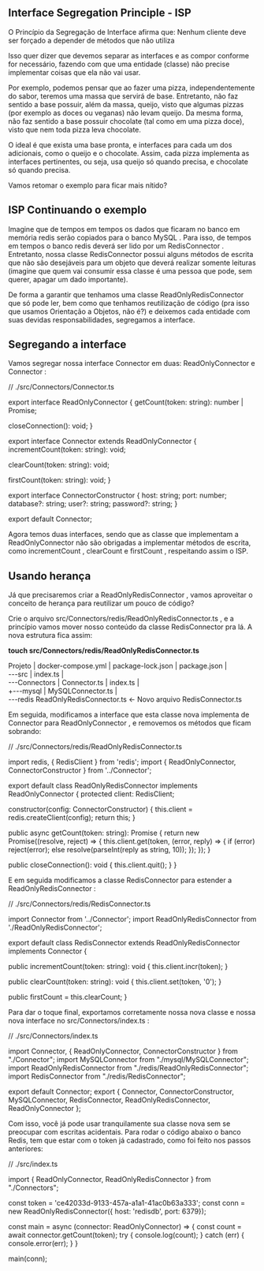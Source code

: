 ## Interface Segregation Principle - ISP

O Princípio da Segregação de Interface afirma que:
Nenhum cliente deve ser forçado a depender de métodos que não utiliza

Isso quer dizer que devemos separar as interfaces e as compor conforme for necessário, fazendo com que uma entidade (classe) não precise implementar coisas que ela não vai usar.


Por exemplo, podemos pensar que ao fazer uma pizza, independentemente do sabor, teremos uma massa que servirá de base. Entretanto, não faz sentido a base possuir, além da massa, queijo, visto que algumas pizzas (por exemplo as doces ou veganas) não levam queijo. Da mesma forma, não faz sentido a base possuir chocolate (tal como em uma pizza doce), visto que nem toda pizza leva chocolate.

O ideal é que exista uma base pronta, e interfaces para cada um dos adicionais, como o queijo e o chocolate. Assim, cada pizza implementa as interfaces pertinentes, ou seja, usa queijo só quando precisa, e chocolate só quando precisa.

Vamos retomar o exemplo para ficar mais nítido?

## ISP Continuando o exemplo

Imagine que de tempos em tempos os dados que ficaram no banco em memória redis serão copiados para o banco MySQL . Para isso, de tempos em tempos o banco redis deverá ser lido por um RedisConnector . Entretanto, nossa classe RedisConnector possui alguns métodos de escrita que não são desejáveis para um objeto que deverá realizar somente leituras (imagine que quem vai consumir essa classe é uma pessoa que pode, sem querer, apagar um dado importante).

De forma a garantir que tenhamos uma classe ReadOnlyRedisConnector que só pode ler, bem como que tenhamos reutilização de código (pra isso que usamos Orientação a Objetos, não é?) e deixemos cada entidade com suas devidas responsabilidades, segregamos a interface.

## Segregando a interface

Vamos segregar nossa interface Connector em duas: ReadOnlyConnector e Connector :

// ./src/Connectors/Connector.ts

export interface ReadOnlyConnector {
  getCount(token: string): number | Promise<number>;

  closeConnection(): void;
}

export interface Connector extends ReadOnlyConnector {
  incrementCount(token: string): void;

  clearCount(token: string): void;

  firstCount(token: string): void;
}

export interface ConnectorConstructor {
  host: string;
  port: number;
  database?: string;
  user?: string;
  password?: string;
}

export default Connector;

Agora temos duas interfaces, sendo que as classe que implementam a ReadOnlyConnector não são obrigadas a implementar métodos de escrita, como incrementCount , clearCount e firstCount , respeitando assim o ISP.


## Usando herança

Já que precisaremos criar a ReadOnlyRedisConnector , vamos aproveitar o conceito de herança para reutilizar um pouco de código?

Crie o arquivo src/Connectors/redis/ReadOnlyRedisConnector.ts , e a princípio vamos mover nosso conteúdo da classe RedisConnector pra lá. A nova estrutura fica assim:

**touch src/Connectors/redis/ReadOnlyRedisConnector.ts**

Projeto
|   docker-compose.yml
|   package-lock.json
|   package.json
|   
\---src
    |   index.ts
    |   
    \---Connectors
        |   Connector.ts
        |   index.ts
        |   
        +---mysql
        |       MySQLConnector.ts
        |       
        \---redis
                ReadOnlyRedisConnector.ts    <- Novo arquivo
                RedisConnector.ts

Em seguida, modificamos a interface que esta classe nova implementa de Connector para ReadOnlyConnector , e removemos os métodos que ficam sobrando:

// ./src/Connectors/redis/ReadOnlyRedisConnector.ts

import redis, { RedisClient } from 'redis';
import { ReadOnlyConnector, ConnectorConstructor } from '../Connector';

export default class ReadOnlyRedisConnector implements ReadOnlyConnector {
  protected client: RedisClient;

  constructor(config: ConnectorConstructor) {
    this.client = redis.createClient(config);
    return this;
  }

  public async getCount(token: string): Promise<number> {
    return new Promise((resolve, reject) => {
      this.client.get(token, (error, reply) => {
        if (error) reject(error);
        else resolve(parseInt(reply as string, 10));
      });
    });
  }

  public closeConnection(): void {
    this.client.quit();
  }
}

E em seguida modificamos a classe RedisConnector para estender a ReadOnlyRedisConnector :

// ./src/Connectors/redis/RedisConnector.ts

import Connector from '../Connector';
import ReadOnlyRedisConnector from './ReadOnlyRedisConnector';

export default class RedisConnector extends ReadOnlyRedisConnector implements Connector {

  public incrementCount(token: string): void {
    this.client.incr(token);
  }

  public clearCount(token: string): void {
    this.client.set(token, '0');
  }

  public firstCount = this.clearCount;
}


Para dar o toque final, exportamos corretamente nossa nova classe e nossa nova interface no src/Connectors/index.ts :



// ./src/Connectors/index.ts

import Connector, { ReadOnlyConnector, ConnectorConstructor } from "./Connector";
import MySQLConnector from "./mysql/MySQLConnector";
import ReadOnlyRedisConnector from "./redis/ReadOnlyRedisConnector";
import RedisConnector from "./redis/RedisConnector";

export default Connector;
export {
  Connector,
  ConnectorConstructor,
  MySQLConnector,
  RedisConnector,
  ReadOnlyRedisConnector,
  ReadOnlyConnector
};


Com isso, você já pode usar tranquilamente sua classe nova sem se preocupar com escritas acidentais. Para rodar o código abaixo o banco Redis, tem que estar com o token já cadastrado, como foi feito nos passos anteriores:


// ./src/index.ts

import { ReadOnlyConnector, ReadOnlyRedisConnector } from "./Connectors";

const token = 'ce42033d-9133-457a-a1a1-41ac0b63a333';
const conn = new ReadOnlyRedisConnector({
  host: 'redisdb',
  port: 6379});

const main = async (connector: ReadOnlyConnector) => {
  const count = await connector.getCount(token);
  try {
    console.log(count);
  } catch (err) {
    console.error(err);
  }
}

main(conn);